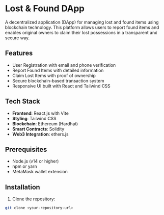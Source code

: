 # Lost & Found DApp

A decentralized application (DApp) for managing lost and found items using blockchain technology. This platform allows users to report found items and enables original owners to claim their lost possessions in a transparent and secure way.

## Features

- User Registration with email and phone verification
- Report Found Items with detailed information
- Claim Lost Items with proof of ownership
- Secure blockchain-based transaction system
- Responsive UI built with React and Tailwind CSS

## Tech Stack

- **Frontend**: React.js with Vite
- **Styling**: Tailwind CSS
- **Blockchain**: Ethereum (Hardhat)
- **Smart Contracts**: Solidity
- **Web3 Integration**: ethers.js

## Prerequisites

- Node.js (v14 or higher)
- npm or yarn
- MetaMask wallet extension

## Installation

1. Clone the repository:
```bash
git clone <your-repository-url>
